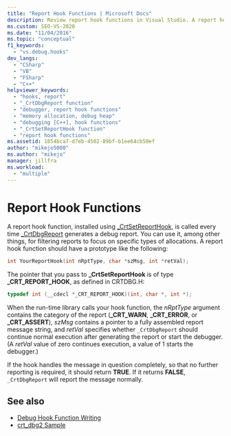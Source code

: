 ```yaml
---
title: "Report Hook Functions | Microsoft Docs"
description: Review report hook functions in Visual Studio. A report hook function, installed using _CrtSetReportHook, is called every time _CrtDbgReport generates a debug report.
ms.custom: SEO-VS-2020
ms.date: "11/04/2016"
ms.topic: "conceptual"
f1_keywords:
  - "vs.debug.hooks"
dev_langs:
  - "CSharp"
  - "VB"
  - "FSharp"
  - "C++"
helpviewer_keywords:
  - "hooks, report"
  - "_CrtDbgReport function"
  - "debugger, report hook functions"
  - "memory allocation, debug heap"
  - "debugging [C++], hook functions"
  - "_CrtSetReportHook function"
  - "report hook functions"
ms.assetid: 1854bca7-d7eb-4502-89bf-b1ee64cb50ef
author: "mikejo5000"
ms.author: "mikejo"
manager: jillfra
ms.workload:
  - "multiple"
---
```

# Report Hook Functions
A report hook function, installed using [_CrtSetReportHook](/cpp/c-runtime-library/reference/crtsetreporthook), is called every time [_CrtDbgReport](/cpp/c-runtime-library/reference/crtdbgreport-crtdbgreportw) generates a debug report. You can use it, among other things, for filtering reports to focus on specific types of allocations. A report hook function should have a prototype like the following:

```cpp
int YourReportHook(int nRptType, char *szMsg, int *retVal);
```

 The pointer that you pass to **_CrtSetReportHook** is of type **_CRT_REPORT_HOOK**, as defined in CRTDBG.H:

```cpp
typedef int (__cdecl *_CRT_REPORT_HOOK)(int, char *, int *);
```

 When the run-time library calls your hook function, the *nRptType* argument contains the category of the report (**_CRT_WARN**, **_CRT_ERROR**, or **_CRT_ASSERT**), *szMsg* contains a pointer to a fully assembled report message string, and *retVal* specifies whether `_CrtDbgReport` should continue normal execution after generating the report or start the debugger. (A *retVal* value of zero continues execution, a value of 1 starts the debugger.)

 If the hook handles the message in question completely, so that no further reporting is required, it should return **TRUE**. If it returns **FALSE**, `_CrtDbgReport` will report the message normally.

## See also
- [Debug Hook Function Writing](../debugger/debug-hook-function-writing.md)
- [crt_dbg2 Sample](https://github.com/Microsoft/VCSamples/tree/master/VC2010Samples/crt/crt_dbg2)
